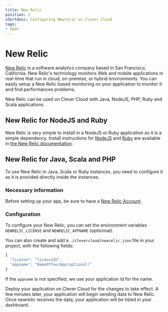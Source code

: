 ```yaml
---
title: New Relic
position: 2
shortdesc: Configuring Newrelic on Clever Cloud
tags:
- apps
---
```


# New Relic

[New Relic](http://www.newrelic.com/) is a software analytics company based in San Francisco, California.
New Relic's technology monitors Web and mobile applications in real-time that run in cloud, on-premise, or hybrid
environments. You can easily setup a New Relic based monitoring on your application to monitor it and find
performances problems.

New Relic can be used on Clever Cloud with Java, NodeJS, PHP, Ruby and Scala applications.

## New Relic for NodeJS and Ruby

New Relic is very simple to install in a NodeJS or Ruby application as it is a simple dependency.
Install instructions for
[NodeJS](https://docs.newrelic.com/docs/agents/nodejs-agent/installation-configuration/installing-maintaining-nodejs)
and [Ruby](https://docs.newrelic.com/docs/agents/ruby-agent/installation-configuration/ruby-agent-installation)
are available in [the New Relic documentation](https://docs.newrelic.com/).

## New Relic for Java, Scala and PHP

To use New Relic in Java, Scala or Ruby instances, you need to configure it as it is provided directly inside the
instances.

### Necessary information

Before setting up your app, be sure to have a [New Relic Account](http://www.newrelic.com/).

### Configuration

To configure your New Relic, you can set the environment variables `NEWRELIC_LICENSE` and `NEWRELIC_APPNAME` (optionnal).

You can also create and add a `./clevercloud/newrelic.json` file in your project, with the
following fields:

```javascript
{
  "license": "licenceID",
  "appname": "NameOfYourApp(optional)"
}
```

If the `appname` is not specified, we use your application Id for the name.

Deploy your application on Clever Cloud for the changes to take effect. A few minutes later, your application will begin sending data
to New Relic. Once newrelic receives the data, your application will be listed in your dashboard.



